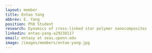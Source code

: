 ```yaml
---
layout: member
title: Entao Yang
abbrev: E. Yang
position: PhD Student
research: Dynamics of cross-linked star polymer nanocomposites
linkedin: entao-yang-a29238117
email: entaoy at seas.upenn.edu
image: /images/members/entao-yang.jpg
---
```

